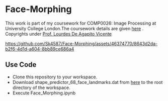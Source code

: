 # Face-Morphing

This work is part of my coursework for COMP0026: Image Processing at University College London.The coursework details are given [here](https://github.com/Sk4587/Face-Morphing/blob/main/Image%20Processing%20COMP0026%20CW1.pdf) . Copyrights under [Prof. Lourdes De Agapito Vicente](https://profiles.ucl.ac.uk/40331-lourdes-de-agapito-vicente)



https://github.com/Sk4587/Face-Morphing/assets/46374770/8643d2da-b2f6-4d1d-a604-8bb89ce686a4



## Use Code
* Clone this repository to your workspace.
* Download shape_predictor_68_face_landmarks.dat from [here](https://github.com/italojs/facial-landmarks-recognition/blob/master/shape_predictor_68_face_landmarks.dat) to the root directory of the workspace.
* Execute Face_Morphing.ipynb

